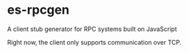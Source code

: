 # es-rpcgen

A client stub generator for RPC systems built on JavaScript

Right now, the client only supports communication over TCP.
